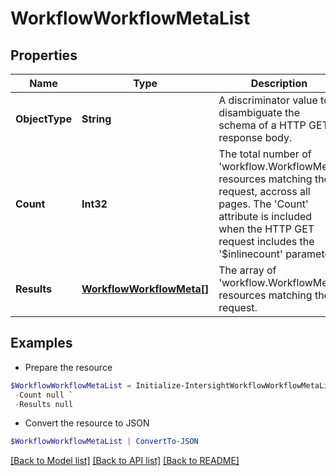 # WorkflowWorkflowMetaList
## Properties

Name | Type | Description | Notes
------------ | ------------- | ------------- | -------------
**ObjectType** | **String** | A discriminator value to disambiguate the schema of a HTTP GET response body. | 
**Count** | **Int32** | The total number of &#39;workflow.WorkflowMeta&#39; resources matching the request, accross all pages. The &#39;Count&#39; attribute is included when the HTTP GET request includes the &#39;$inlinecount&#39; parameter. | [optional] 
**Results** | [**WorkflowWorkflowMeta[]**](WorkflowWorkflowMeta.md) | The array of &#39;workflow.WorkflowMeta&#39; resources matching the request. | [optional] 

## Examples

- Prepare the resource
```powershell
$WorkflowWorkflowMetaList = Initialize-IntersightWorkflowWorkflowMetaList  -ObjectType null `
 -Count null `
 -Results null
```

- Convert the resource to JSON
```powershell
$WorkflowWorkflowMetaList | ConvertTo-JSON
```

[[Back to Model list]](../README.md#documentation-for-models) [[Back to API list]](../README.md#documentation-for-api-endpoints) [[Back to README]](../README.md)

